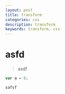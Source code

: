 ```yaml
---
layout: post
title: transform
categories: css
description: transform
keywords: transform, css
---
```


# asfd
> asdf
```js
var a = 0;
```

`safsf`
